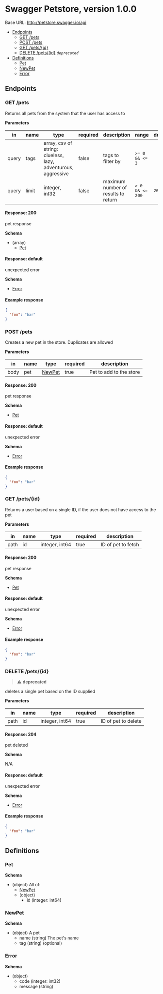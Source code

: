 # Swagger Petstore, version 1.0.0

Base URL: http://petstore.swagger.io/api

- [Endpoints](#endpoints)
  - [GET /pets](#get-pets)
  - [POST /pets](#post-pets)
  - [GET /pets/{id}](#get-petsid)
  - [DELETE /pets/{id}](#delete-petsid) _`deprecated`_
- [Definitions](#definitions)
  - [Pet](#pet)
  - [NewPet](#newpet)
  - [Error](#error)

## Endpoints

### GET /pets

Returns all pets from the system that the user has access to

**Parameters**

| in    | name  | type                                                          | required | description                         | range           | default | unique |
|-------|-------|---------------------------------------------------------------|----------|-------------------------------------|-----------------|---------|--------|
| query | tags  | array, csv of string: clueless, lazy, adventurous, aggressive | false    | tags to filter by                   | `>= 0 && <= 3`  |         | true   |
| query | limit | integer, int32                                                | false    | maximum number of results to return | `> 0 && <= 200` | `20`    |        |

#### Response: 200

pet response

**Schema**

- (array)
  - [Pet](#pet)

#### Response: default

unexpected error

**Schema**

- [Error](#error)

#### Example response

```json
{
  "foo": "bar"
}
```

### POST /pets

Creates a new pet in the store.  Duplicates are allowed

**Parameters**

| in   | name | type              | required | description             |
|------|------|-------------------|----------|-------------------------|
| body | pet  | [NewPet](#newpet) | true     | Pet to add to the store |

#### Response: 200

pet response

**Schema**

- [Pet](#pet)

#### Response: default

unexpected error

**Schema**

- [Error](#error)

#### Example response

```json
{
  "foo": "bar"
}
```

### GET /pets/{id}

Returns a user based on a single ID, if the user does not have access to the pet

**Parameters**

| in   | name | type           | required | description        |
|------|------|----------------|----------|--------------------|
| path | id   | integer, int64 | true     | ID of pet to fetch |

#### Response: 200

pet response

**Schema**

- [Pet](#pet)

#### Response: default

unexpected error

**Schema**

- [Error](#error)

#### Example response

```json
{
  "foo": "bar"
}
```

### DELETE /pets/{id}

> :warning: **deprecated**

deletes a single pet based on the ID supplied

**Parameters**

| in   | name | type           | required | description         |
|------|------|----------------|----------|---------------------|
| path | id   | integer, int64 | true     | ID of pet to delete |

#### Response: 204

pet deleted

**Schema**

N/A

#### Response: default

unexpected error

**Schema**

- [Error](#error)

#### Example response

```json
{
  "foo": "bar"
}
```

## Definitions

### Pet

**Schema**

- (object) All of:
  - [NewPet](#newpet)
  - (object)
    - id (integer: int64)

### NewPet

**Schema**

- (object) A pet
  - name (string) The pet's name
  - tag (string) (optional)

### Error

**Schema**

- (object)
  - code (integer: int32)
  - message (string)
